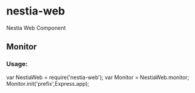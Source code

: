 # nestia-web
Nestia Web Component

## Monitor

### Usage:

var NestiaWeb = require('nestia-web');
var Monitor = NestiaWeb.monitor;
Monitor.init('prefix',Express.app);

